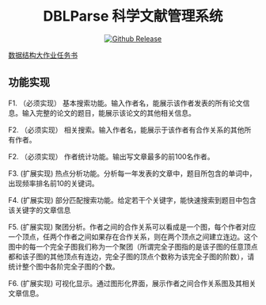 <h1 align="center">DBLParse 科学文献管理系统</h1>
<p align="center">
  <a href="https://github.com/tootal/DBLParse/releases">
    <img alt="Github Release" src="https://img.shields.io/github/release/tootal/DBLParse.svg" target="_blank" />
  </a>
</p>

[数据结构大作业任务书](DOCUMENT.md)  

## 功能实现

F1. （必须实现） 基本搜索功能。输入作者名，能展示该作者发表的所有论文信息。输入完整的论文的题目，能展示该论文的其他相关信息。

F2. （必须实现） 相关搜索。输入作者名，能展示于该作者有合作关系的其他所有作者。

F2. （必须实现） 作者统计功能。输出写文章最多的前100名作者。

F3. (扩展实现) 热点分析功能。分析每一年发表的文章中，题目所包含的单词中，出现频率排名前10的关键词。

F4. (扩展实现) 部分匹配搜索功能。给定若干个关键字，能快速搜索到题目中包含该关键字的文章信息

F5. (扩展实现) 聚团分析。作者之间的合作关系可以看成是一个图，每个作者对应一个顶点，任两个作者之间如果存在合作关系，则在两个顶点之间建立连边。这个图中的每一个完全子图我们称为一个聚团（所谓完全子图指的是该子图的任意顶点都和该子图的其他顶点有连边，完全子图的顶点个数称为该完全子图的阶数），请统计整个图中各阶完全子图的个数。

F6. (扩展实现) 可视化显示。通过图形化界面，展示作者之间合作关系图及其相关文章信息。
